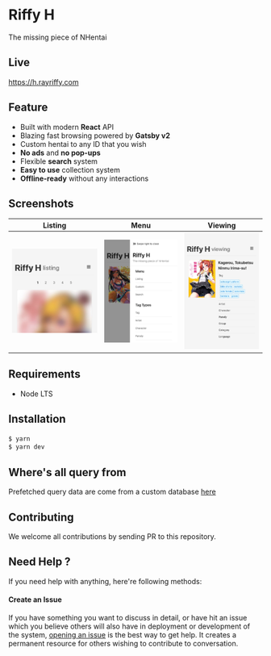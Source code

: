 Riffy H
=======

The missing piece of NHentai

Live
----

https://h.rayriffy.com

Feature
-------

- Built with modern **React** API
- Blazing fast browsing powered by **Gatsby v2**
- Custom hentai to any ID that you wish
- **No ads** and **no pop-ups**
- Flexible **search** system
- **Easy to use** collection system
- **Offline-ready** without any interactions

Screenshots
-----------

| Listing                                  | Menu                               | Viewing                                  |
| ---------------------------------------- | ---------------------------------- | ---------------------------------------- |
| ![Listing](src/contents/img/listing.jpg) | ![Menu](src/contents/img/menu.jpg) | ![Viewing](src/contents/img/viewing.jpg) |

Requirements
------------

- Node LTS

Installation
------------

```sh
$ yarn
$ yarn dev
```

Where's all query from
----------------------

Prefetched query data are come from a custom database [here](src/contents/database/codes.js)

Contributing
------------

We welcome all contributions by sending PR to this repository.

Need Help ?
-----------

If you need help with anything, here're following methods:

#### Create an Issue

If you have something you want to discuss in detail, or have hit an issue which you believe others will also have in deployment or development of the system, [opening an issue](https://github.com/rayriffy/rayriffy-h/issues) is the best way to get help. It creates a permanent resource for others wishing to contribute to conversation.
